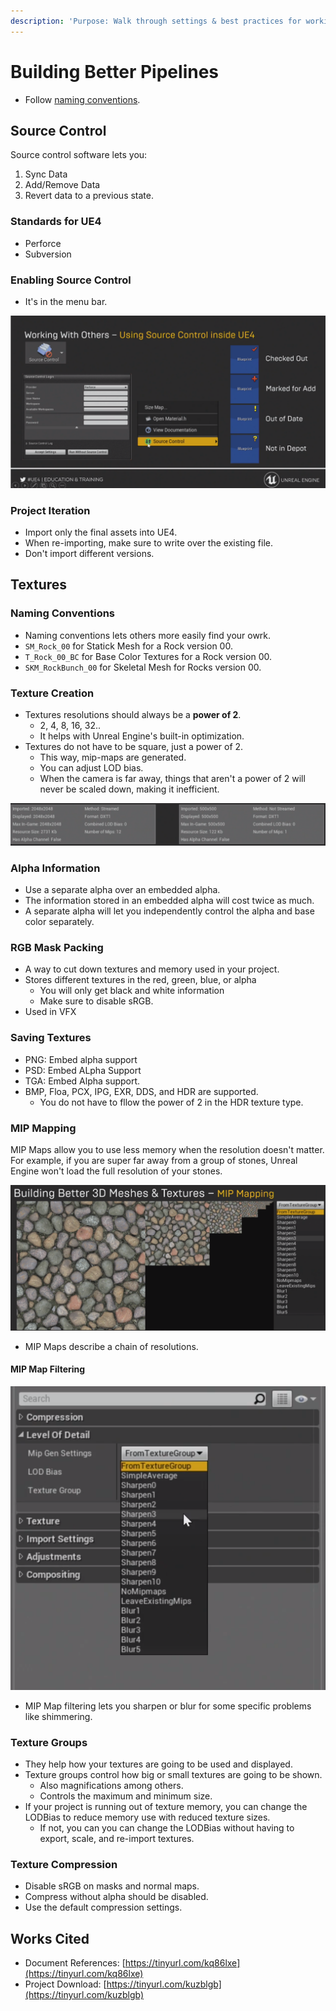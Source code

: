 ```yaml
---
description: 'Purpose: Walk through settings & best practices for working with teams.'
---
```


# Building Better Pipelines

* Follow [naming conventions](https://www.tomlooman.com/ue4-naming-convention/).

## Source Control

Source control software lets you:

1. Sync Data
2. Add/Remove Data
3. Revert data to a previous state.

### Standards for UE4

* Perforce
* Subversion

### Enabling Source Control

* It's in the menu bar.

![](../../.gitbook/assets/image%20%28170%29.png)

### Project Iteration

* Import only the final assets into UE4.
* When re-importing, make sure to write over the existing file.
* Don't import different versions.

## Textures

### Naming Conventions

* Naming conventions lets others more easily find your owrk.
* `SM_Rock_00` for Statick Mesh for a Rock version 00.
* `T_Rock_00_BC` for Base Color Textures for a Rock version 00.
* `SKM_RockBunch_00` for Skeletal Mesh for Rocks version 00.

### Texture Creation

* Textures resolutions should always be a **power of 2**.
  * 2, 4, 8, 16, 32..
  * It helps with Unreal Engine's built-in optimization.
* Textures do not have to be square, just a power of 2.
  * This way, mip-maps are generated. 
  * You can adjust LOD bias.
  * When the camera is far away, things that aren't a power of 2 will never be scaled down, making it inefficient.

![The texture on the left uses &quot;streaming&quot; and performs well. The texture on the right will not.](../../.gitbook/assets/image%20%28167%29.png)

### Alpha Information

* Use a separate alpha over an embedded alpha.
* The information stored in an embedded alpha will cost twice as much.
* A separate alpha will let you independently control the alpha and base color separately.

### RGB Mask Packing

* A way to cut down textures and memory used in your project.
* Stores different textures in the red, green, blue, or alpha
  * You will only get black and white information
  * Make sure to disable sRGB.
* Used in VFX

### Saving Textures

* PNG: Embed alpha support
* PSD: Embed ALpha Support
* TGA: Embed Alpha support.
* BMP, Floa, PCX, IPG, EXR, DDS, and HDR are supported.
  * You do not have to fllow the power of 2 in the HDR texture type.

### MIP Mapping

MIP Maps allow you to use less memory when the resolution doesn't matter. For example, if you are super far away from a group of stones, Unreal Engine won't load the full resolution of your stones.

![](../../.gitbook/assets/image%20%28166%29.png)

* MIP Maps describe a chain of resolutions.

#### MIP Map Filtering

![](../../.gitbook/assets/image%20%28171%29.png)

* MIP Map filtering lets you sharpen or blur for some specific problems like shimmering.

### Texture Groups

* They help how your textures are going to be used and displayed.
* Texture groups control how big or small textures are going to be shown.
  * Also magnifications among others.
  * Controls the maximum and minimum size.
* If your project is running out of texture memory, you can change the LODBias to reduce memory use with reduced texture sizes.
  * If not, you can you can change the LODBias without having to export, scale, and re-import textures.

### Texture Compression

* Disable sRGB on masks and normal maps.
* Compress without alpha should be disabled.
* Use the default compression settings.

## Works Cited

* Document References: [https://tinyurl.com/kq86lxe](https://tinyurl.com/kq86lxe)
* Project Download: [https://tinyurl.com/kuzblgb](https://tinyurl.com/kuzblgb)

